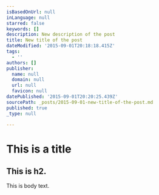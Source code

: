 ```yaml
---
isBasedOnUrl: null
inLanguage: null
starred: false
keywords: []
description: New description of the post
title: New title of the post
dateModified: '2015-09-01T20:18:18.415Z'
tags:
  - ''
authors: []
publisher:
  name: null
  domain: null
  url: null
  favicon: null
datePublished: '2015-09-01T20:20:25.439Z'
sourcePath: _posts/2015-09-01-new-title-of-the-post.md
published: true
_type: null

---
```

# 

# This is a title

## This is h2\.

This is body text.